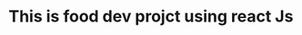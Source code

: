 # This is food dev projct  using react Js




<!--  -->
<!-- This template provides a minimal setup to get React working in Vite with HMR and some ESLint rules. -->
<!--  -->
<!-- Currently, two official plugins are available: -->
<!--  -->
<!-- - [@vitejs/plugin-react](https://github.com/vitejs/vite-plugin-react/blob/main/packages/plugin-react/README.md) uses [Babel](https://babeljs.io/) for Fast Refresh -->
<!-- - [@vitejs/plugin-react-swc](https://github.com/vitejs/vite-plugin-react-swc) uses [SWC](https://swc.rs/) for Fast Refresh -->
